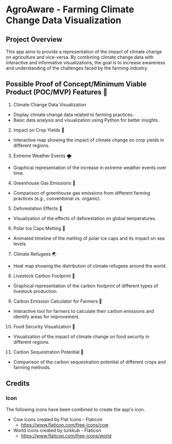 # AgroAware - Farming Climate Change Data Visualization

## Project Overview

This app aims to provide a representation of the impact of climate change on agriculture and vice-versa. By combining climate change data with interactive and informative visualizations, the goal is to increase awareness and understanding of the challenges faced by the farming industry.

## Possible Proof of Concept/Minimum Viable Product (POC/MVP) Features 🚀

1. Climate Change Data Visualization

- Display climate change data related to farming practices.
- Basic data analysis and visualization using Python for better insights.

2. Impact on Crop Yields 🌱

- Interactive map showing the impact of climate change on crop yields in different regions.

3. Extreme Weather Events 🌪️

- Graphical representation of the increase in extreme weather events over time.

4. Greenhouse Gas Emissions 🌿

- Comparison of greenhouse gas emissions from different farming practices (e.g., conventional vs. organic).

5. Deforestation Effects 🌲

- Visualization of the effects of deforestation on global temperatures.

6. Polar Ice Caps Melting 🌊

- Animated timeline of the melting of polar ice caps and its impact on sea levels.

7. Climate Refugees 🌏

- Heat map showing the distribution of climate refugees around the world.

8. Livestock Carbon Footprint 🐄

- Graphical representation of the carbon footprint of different types of livestock production.

9. Carbon Emission Calculator for Farmers 🚜

- Interactive tool for farmers to calculate their carbon emissions and identify areas for improvement.

10. Food Security Visualization 🍲

- Visualization of the impact of climate change on food security in different regions.

11. Carbon Sequestration Potential 🌱

- Comparison of the carbon sequestration potential of different crops and farming methods.

## Credits

### Icon

The following icons have been combined to create the app's icon.

- Cow icons created by Flat Icons - Flaticon
  - https://www.flaticon.com/free-icons/cow
- World icons created by turkkub - Flaticon
  - https://www.flaticon.com/free-icons/world
